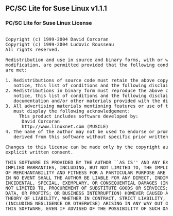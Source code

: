 ## PC/SC Lite for Suse Linux v1.1.1

### PC/SC Lite for Suse Linux License
<pre>

Copyright (c) 1999-2004 David Corcoran <corcoran@linuxnet.com>
Copyright (c) 1999-2004 Ludovic Rousseau <ludovic.rousseau (at) free.fr>
All rights reserved.

Redistribution and use in source and binary forms, with or without
modification, are permitted provided that the following conditions
are met:

1. Redistributions of source code must retain the above copyright
   notice, this list of conditions and the following disclaimer.
2. Redistributions in binary form must reproduce the above copyright
   notice, this list of conditions and the following disclaimer in the
   documentation and/or other materials provided with the distribution.
3. All advertising materials mentioning features or use of this software
   must display the following acknowledgement:
     This product includes software developed by:
      David Corcoran <corcoran@linuxnet.com>
      http://www.linuxnet.com (MUSCLE)
4. The name of the author may not be used to endorse or promote products
   derived from this software without specific prior written permission.

Changes to this license can be made only by the copyright author with
explicit written consent.

THIS SOFTWARE IS PROVIDED BY THE AUTHOR ``AS IS'' AND ANY EXPRESS OR
IMPLIED WARRANTIES, INCLUDING, BUT NOT LIMITED TO, THE IMPLIED WARRANTIES
OF MERCHANTABILITY AND FITNESS FOR A PARTICULAR PURPOSE ARE DISCLAIMED.
IN NO EVENT SHALL THE AUTHOR BE LIABLE FOR ANY DIRECT, INDIRECT,
INCIDENTAL, SPECIAL, EXEMPLARY, OR CONSEQUENTIAL DAMAGES (INCLUDING, BUT
NOT LIMITED TO, PROCUREMENT OF SUBSTITUTE GOODS OR SERVICES; LOSS OF USE,
DATA, OR PROFITS; OR BUSINESS INTERRUPTION) HOWEVER CAUSED AND ON ANY
THEORY OF LIABILITY, WHETHER IN CONTRACT, STRICT LIABILITY, OR TORT
(INCLUDING NEGLIGENCE OR OTHERWISE) ARISING IN ANY WAY OUT OF THE USE OF
THIS SOFTWARE, EVEN IF ADVISED OF THE POSSIBILITY OF SUCH DAMAGE.

</pre>
